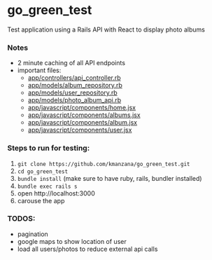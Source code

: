 # go_green_test
Test application using a Rails API with React to display photo albums

### Notes
- 2 minute caching of all API endpoints
- important files:
  - [app/controllers/api_controller.rb](app/controllers/api_controller.rb)
  - [app/models/album_repository.rb](app/models/album_repository.rb)
  - [app/models/user_repository.rb](app/models/user_repository.rb)
  - [app/models/photo_album_api.rb](app/models/photo_album_api.rb)
  - [app/javascript/components/home.jsx](app/javascript/components/home.jsx)
  - [app/javascript/components/albums.jsx](app/javascript/components/albums.jsx)
  - [app/javascript/components/album.jsx](app/javascript/components/album.jsx)
  - [app/javascript/components/user.jsx](app/javascript/components/user.jsx)


### Steps to run for testing:
1. `git clone https://github.com/kmanzana/go_green_test.git`
2. `cd go_green_test`
3. `bundle install` (make sure to have ruby, rails, bundler installed)
4. `bundle exec rails s`
5. open http://localhost:3000
6. carouse the app

### TODOS:
- pagination
- google maps to show location of user
- load all users/photos to reduce external api calls
